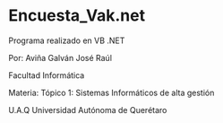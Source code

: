 # Encuesta_Vak.net

Programa realizado en VB .NET 

Por: Aviña Galván José Raúl

Facultad Informática

Materia: Tópico 1: Sistemas Informáticos de alta gestión

U.A.Q Universidad Autónoma de Querétaro
